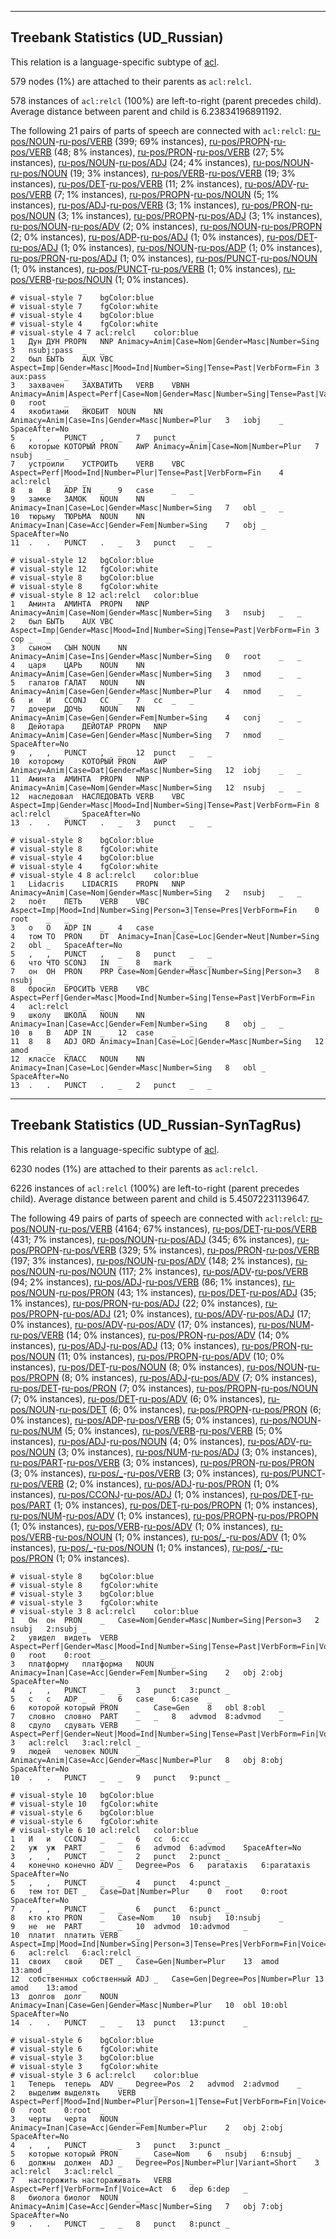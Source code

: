 

--------------------------------------------------------------------------------

## Treebank Statistics (UD_Russian)

This relation is a language-specific subtype of [acl]().

579 nodes (1%) are attached to their parents as `acl:relcl`.

578 instances of `acl:relcl` (100%) are left-to-right (parent precedes child).
Average distance between parent and child is 6.23834196891192.

The following 21 pairs of parts of speech are connected with `acl:relcl`: [ru-pos/NOUN]()-[ru-pos/VERB]() (399; 69% instances), [ru-pos/PROPN]()-[ru-pos/VERB]() (48; 8% instances), [ru-pos/PRON]()-[ru-pos/VERB]() (27; 5% instances), [ru-pos/NOUN]()-[ru-pos/ADJ]() (24; 4% instances), [ru-pos/NOUN]()-[ru-pos/NOUN]() (19; 3% instances), [ru-pos/VERB]()-[ru-pos/VERB]() (19; 3% instances), [ru-pos/DET]()-[ru-pos/VERB]() (11; 2% instances), [ru-pos/ADV]()-[ru-pos/VERB]() (7; 1% instances), [ru-pos/PROPN]()-[ru-pos/NOUN]() (5; 1% instances), [ru-pos/ADJ]()-[ru-pos/VERB]() (3; 1% instances), [ru-pos/PRON]()-[ru-pos/NOUN]() (3; 1% instances), [ru-pos/PROPN]()-[ru-pos/ADJ]() (3; 1% instances), [ru-pos/NOUN]()-[ru-pos/ADV]() (2; 0% instances), [ru-pos/NOUN]()-[ru-pos/PROPN]() (2; 0% instances), [ru-pos/ADP]()-[ru-pos/ADJ]() (1; 0% instances), [ru-pos/DET]()-[ru-pos/ADJ]() (1; 0% instances), [ru-pos/NOUN]()-[ru-pos/ADP]() (1; 0% instances), [ru-pos/PRON]()-[ru-pos/ADJ]() (1; 0% instances), [ru-pos/PUNCT]()-[ru-pos/NOUN]() (1; 0% instances), [ru-pos/PUNCT]()-[ru-pos/VERB]() (1; 0% instances), [ru-pos/VERB]()-[ru-pos/NOUN]() (1; 0% instances).


~~~ conllu
# visual-style 7	bgColor:blue
# visual-style 7	fgColor:white
# visual-style 4	bgColor:blue
# visual-style 4	fgColor:white
# visual-style 4 7 acl:relcl	color:blue
1	Дун	ДУН	PROPN	NNP	Animacy=Anim|Case=Nom|Gender=Masc|Number=Sing	3	nsubj:pass	_	_
2	был	БЫТЬ	AUX	VBC	Aspect=Imp|Gender=Masc|Mood=Ind|Number=Sing|Tense=Past|VerbForm=Fin	3	aux:pass	_	_
3	захвачен	ЗАХВАТИТЬ	VERB	VBNH	Animacy=Anim|Aspect=Perf|Case=Nom|Gender=Masc|Number=Sing|Tense=Past|Variant=Short|VerbForm=Part|Voice=Pass	0	root	_	_
4	якобитами	ЯКОБИТ	NOUN	NN	Animacy=Anim|Case=Ins|Gender=Masc|Number=Plur	3	iobj	_	SpaceAfter=No
5	,	,	PUNCT	,	_	7	punct	_	_
6	которые	КОТОРЫЙ	PRON	AWP	Animacy=Anim|Case=Nom|Number=Plur	7	nsubj	_	_
7	устроили	УСТРОИТЬ	VERB	VBC	Aspect=Perf|Mood=Ind|Number=Plur|Tense=Past|VerbForm=Fin	4	acl:relcl	_	_
8	в	В	ADP	IN	_	9	case	_	_
9	замке	ЗАМОК	NOUN	NN	Animacy=Inan|Case=Loc|Gender=Masc|Number=Sing	7	obl	_	_
10	тюрьму	ТЮРЬМА	NOUN	NN	Animacy=Inan|Case=Acc|Gender=Fem|Number=Sing	7	obj	_	SpaceAfter=No
11	.	.	PUNCT	.	_	3	punct	_	_

~~~


~~~ conllu
# visual-style 12	bgColor:blue
# visual-style 12	fgColor:white
# visual-style 8	bgColor:blue
# visual-style 8	fgColor:white
# visual-style 8 12 acl:relcl	color:blue
1	Аминта	АМИНТА	PROPN	NNP	Animacy=Anim|Case=Nom|Gender=Masc|Number=Sing	3	nsubj	_	_
2	был	БЫТЬ	AUX	VBC	Aspect=Imp|Gender=Masc|Mood=Ind|Number=Sing|Tense=Past|VerbForm=Fin	3	cop	_	_
3	сыном	СЫН	NOUN	NN	Animacy=Anim|Case=Ins|Gender=Masc|Number=Sing	0	root	_	_
4	царя	ЦАРЬ	NOUN	NN	Animacy=Anim|Case=Gen|Gender=Masc|Number=Sing	3	nmod	_	_
5	галатов	ГАЛАТ	NOUN	NN	Animacy=Anim|Case=Gen|Gender=Masc|Number=Plur	4	nmod	_	_
6	и	И	CCONJ	CC	_	7	cc	_	_
7	дочери	ДОЧЬ	NOUN	NN	Animacy=Anim|Case=Gen|Gender=Fem|Number=Sing	4	conj	_	_
8	Дейотара	ДЕЙОТАР	PROPN	NNP	Animacy=Anim|Case=Gen|Gender=Masc|Number=Sing	7	nmod	_	SpaceAfter=No
9	,	,	PUNCT	,	_	12	punct	_	_
10	которому	КОТОРЫЙ	PRON	AWP	Animacy=Anim|Case=Dat|Gender=Masc|Number=Sing	12	iobj	_	_
11	Аминта	АМИНТА	PROPN	NNP	Animacy=Anim|Case=Nom|Gender=Masc|Number=Sing	12	nsubj	_	_
12	наследовал	НАСЛЕДОВАТЬ	VERB	VBC	Aspect=Imp|Gender=Masc|Mood=Ind|Number=Sing|Tense=Past|VerbForm=Fin	8	acl:relcl	_	SpaceAfter=No
13	.	.	PUNCT	.	_	3	punct	_	_

~~~


~~~ conllu
# visual-style 8	bgColor:blue
# visual-style 8	fgColor:white
# visual-style 4	bgColor:blue
# visual-style 4	fgColor:white
# visual-style 4 8 acl:relcl	color:blue
1	Lidacris	LIDACRIS	PROPN	NNP	Animacy=Anim|Case=Nom|Gender=Masc|Number=Sing	2	nsubj	_	_
2	поёт	ПЕТЬ	VERB	VBC	Aspect=Imp|Mood=Ind|Number=Sing|Person=3|Tense=Pres|VerbForm=Fin	0	root	_	_
3	о	О	ADP	IN	_	4	case	_	_
4	том	ТО	PRON	DT	Animacy=Inan|Case=Loc|Gender=Neut|Number=Sing	2	obl	_	SpaceAfter=No
5	,	,	PUNCT	,	_	8	punct	_	_
6	что	ЧТО	SCONJ	IN	_	8	mark	_	_
7	он	ОН	PRON	PRP	Case=Nom|Gender=Masc|Number=Sing|Person=3	8	nsubj	_	_
8	бросил	БРОСИТЬ	VERB	VBC	Aspect=Perf|Gender=Masc|Mood=Ind|Number=Sing|Tense=Past|VerbForm=Fin	4	acl:relcl	_	_
9	школу	ШКОЛА	NOUN	NN	Animacy=Inan|Case=Acc|Gender=Fem|Number=Sing	8	obj	_	_
10	в	В	ADP	IN	_	12	case	_	_
11	8	8	ADJ	ORD	Animacy=Inan|Case=Loc|Gender=Masc|Number=Sing	12	amod	_	_
12	классе	КЛАСС	NOUN	NN	Animacy=Inan|Case=Loc|Gender=Masc|Number=Sing	8	obl	_	SpaceAfter=No
13	.	.	PUNCT	.	_	2	punct	_	_

~~~




--------------------------------------------------------------------------------

## Treebank Statistics (UD_Russian-SynTagRus)

This relation is a language-specific subtype of [acl]().

6230 nodes (1%) are attached to their parents as `acl:relcl`.

6226 instances of `acl:relcl` (100%) are left-to-right (parent precedes child).
Average distance between parent and child is 5.45072231139647.

The following 49 pairs of parts of speech are connected with `acl:relcl`: [ru-pos/NOUN]()-[ru-pos/VERB]() (4164; 67% instances), [ru-pos/DET]()-[ru-pos/VERB]() (431; 7% instances), [ru-pos/NOUN]()-[ru-pos/ADJ]() (345; 6% instances), [ru-pos/PROPN]()-[ru-pos/VERB]() (329; 5% instances), [ru-pos/PRON]()-[ru-pos/VERB]() (197; 3% instances), [ru-pos/NOUN]()-[ru-pos/ADV]() (148; 2% instances), [ru-pos/NOUN]()-[ru-pos/NOUN]() (117; 2% instances), [ru-pos/ADV]()-[ru-pos/VERB]() (94; 2% instances), [ru-pos/ADJ]()-[ru-pos/VERB]() (86; 1% instances), [ru-pos/NOUN]()-[ru-pos/PRON]() (43; 1% instances), [ru-pos/DET]()-[ru-pos/ADJ]() (35; 1% instances), [ru-pos/PRON]()-[ru-pos/ADJ]() (22; 0% instances), [ru-pos/PROPN]()-[ru-pos/ADJ]() (21; 0% instances), [ru-pos/ADV]()-[ru-pos/ADJ]() (17; 0% instances), [ru-pos/ADV]()-[ru-pos/ADV]() (17; 0% instances), [ru-pos/NUM]()-[ru-pos/VERB]() (14; 0% instances), [ru-pos/PRON]()-[ru-pos/ADV]() (14; 0% instances), [ru-pos/ADJ]()-[ru-pos/ADJ]() (13; 0% instances), [ru-pos/PRON]()-[ru-pos/NOUN]() (11; 0% instances), [ru-pos/PROPN]()-[ru-pos/ADV]() (10; 0% instances), [ru-pos/DET]()-[ru-pos/NOUN]() (8; 0% instances), [ru-pos/NOUN]()-[ru-pos/PROPN]() (8; 0% instances), [ru-pos/ADJ]()-[ru-pos/ADV]() (7; 0% instances), [ru-pos/DET]()-[ru-pos/PRON]() (7; 0% instances), [ru-pos/PROPN]()-[ru-pos/NOUN]() (7; 0% instances), [ru-pos/DET]()-[ru-pos/ADV]() (6; 0% instances), [ru-pos/NOUN]()-[ru-pos/DET]() (6; 0% instances), [ru-pos/PROPN]()-[ru-pos/PRON]() (6; 0% instances), [ru-pos/ADP]()-[ru-pos/VERB]() (5; 0% instances), [ru-pos/NOUN]()-[ru-pos/NUM]() (5; 0% instances), [ru-pos/VERB]()-[ru-pos/VERB]() (5; 0% instances), [ru-pos/ADJ]()-[ru-pos/NOUN]() (4; 0% instances), [ru-pos/ADV]()-[ru-pos/NOUN]() (3; 0% instances), [ru-pos/NUM]()-[ru-pos/ADJ]() (3; 0% instances), [ru-pos/PART]()-[ru-pos/VERB]() (3; 0% instances), [ru-pos/PRON]()-[ru-pos/PRON]() (3; 0% instances), [ru-pos/_]()-[ru-pos/VERB]() (3; 0% instances), [ru-pos/PUNCT]()-[ru-pos/VERB]() (2; 0% instances), [ru-pos/ADJ]()-[ru-pos/PRON]() (1; 0% instances), [ru-pos/CCONJ]()-[ru-pos/ADJ]() (1; 0% instances), [ru-pos/DET]()-[ru-pos/PART]() (1; 0% instances), [ru-pos/DET]()-[ru-pos/PROPN]() (1; 0% instances), [ru-pos/NUM]()-[ru-pos/ADV]() (1; 0% instances), [ru-pos/PROPN]()-[ru-pos/PROPN]() (1; 0% instances), [ru-pos/VERB]()-[ru-pos/ADV]() (1; 0% instances), [ru-pos/VERB]()-[ru-pos/NOUN]() (1; 0% instances), [ru-pos/_]()-[ru-pos/ADV]() (1; 0% instances), [ru-pos/_]()-[ru-pos/NOUN]() (1; 0% instances), [ru-pos/_]()-[ru-pos/PRON]() (1; 0% instances).


~~~ conllu
# visual-style 8	bgColor:blue
# visual-style 8	fgColor:white
# visual-style 3	bgColor:blue
# visual-style 3	fgColor:white
# visual-style 3 8 acl:relcl	color:blue
1	Он	он	PRON	_	Case=Nom|Gender=Masc|Number=Sing|Person=3	2	nsubj	2:nsubj	_
2	увидел	видеть	VERB	_	Aspect=Perf|Gender=Masc|Mood=Ind|Number=Sing|Tense=Past|VerbForm=Fin|Voice=Act	0	root	0:root	_
3	платформу	платформа	NOUN	_	Animacy=Inan|Case=Acc|Gender=Fem|Number=Sing	2	obj	2:obj	SpaceAfter=No
4	,	,	PUNCT	_	_	3	punct	3:punct	_
5	с	с	ADP	_	_	6	case	6:case	_
6	которой	который	PRON	_	Case=Gen	8	obl	8:obl	_
7	словно	словно	PART	_	_	8	advmod	8:advmod	_
8	сдуло	сдувать	VERB	_	Aspect=Perf|Gender=Neut|Mood=Ind|Number=Sing|Tense=Past|VerbForm=Fin|Voice=Act	3	acl:relcl	3:acl:relcl	_
9	людей	человек	NOUN	_	Animacy=Anim|Case=Acc|Gender=Masc|Number=Plur	8	obj	8:obj	SpaceAfter=No
10	.	.	PUNCT	_	_	9	punct	9:punct	_

~~~


~~~ conllu
# visual-style 10	bgColor:blue
# visual-style 10	fgColor:white
# visual-style 6	bgColor:blue
# visual-style 6	fgColor:white
# visual-style 6 10 acl:relcl	color:blue
1	И	и	CCONJ	_	_	6	cc	6:cc	_
2	уж	уж	PART	_	_	6	advmod	6:advmod	SpaceAfter=No
3	,	,	PUNCT	_	_	2	punct	2:punct	_
4	конечно	конечно	ADV	_	Degree=Pos	6	parataxis	6:parataxis	SpaceAfter=No
5	,	,	PUNCT	_	_	4	punct	4:punct	_
6	тем	тот	DET	_	Case=Dat|Number=Plur	0	root	0:root	SpaceAfter=No
7	,	,	PUNCT	_	_	6	punct	6:punct	_
8	кто	кто	PRON	_	Case=Nom	10	nsubj	10:nsubj	_
9	не	не	PART	_	_	10	advmod	10:advmod	_
10	платит	платить	VERB	_	Aspect=Imp|Mood=Ind|Number=Sing|Person=3|Tense=Pres|VerbForm=Fin|Voice=Act	6	acl:relcl	6:acl:relcl	_
11	своих	свой	DET	_	Case=Gen|Number=Plur	13	amod	13:amod	_
12	собственных	собственный	ADJ	_	Case=Gen|Degree=Pos|Number=Plur	13	amod	13:amod	_
13	долгов	долг	NOUN	_	Animacy=Inan|Case=Gen|Gender=Masc|Number=Plur	10	obl	10:obl	SpaceAfter=No
14	.	.	PUNCT	_	_	13	punct	13:punct	_

~~~


~~~ conllu
# visual-style 6	bgColor:blue
# visual-style 6	fgColor:white
# visual-style 3	bgColor:blue
# visual-style 3	fgColor:white
# visual-style 3 6 acl:relcl	color:blue
1	Теперь	теперь	ADV	_	Degree=Pos	2	advmod	2:advmod	_
2	выделим	выделять	VERB	_	Aspect=Perf|Mood=Ind|Number=Plur|Person=1|Tense=Fut|VerbForm=Fin|Voice=Act	0	root	0:root	_
3	черты	черта	NOUN	_	Animacy=Inan|Case=Acc|Gender=Fem|Number=Plur	2	obj	2:obj	SpaceAfter=No
4	,	,	PUNCT	_	_	3	punct	3:punct	_
5	которые	который	PRON	_	Case=Nom	6	nsubj	6:nsubj	_
6	должны	должен	ADJ	_	Degree=Pos|Number=Plur|Variant=Short	3	acl:relcl	3:acl:relcl	_
7	насторожить	настораживать	VERB	_	Aspect=Perf|VerbForm=Inf|Voice=Act	6	dep	6:dep	_
8	биолога	биолог	NOUN	_	Animacy=Anim|Case=Acc|Gender=Masc|Number=Sing	7	obj	7:obj	SpaceAfter=No
9	.	.	PUNCT	_	_	8	punct	8:punct	_

~~~


